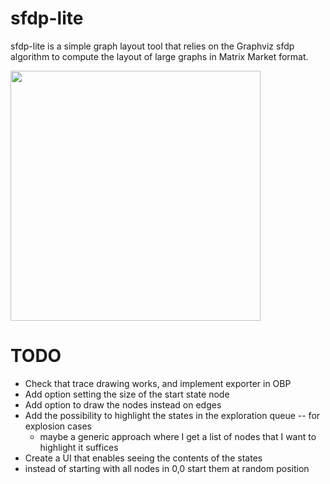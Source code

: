 sfdp-lite
=========

sfdp-lite is a simple graph layout tool that relies on the Graphviz sfdp algorithm to compute the layout of large graphs in Matrix Market format.

<img src="http://farm8.staticflickr.com/7311/12060748443_6b1736a453_b.jpg" width="400">


TODO
======
- Check that trace drawing works, and implement exporter in OBP
- Add option setting the size of the start state node
- Add option to draw the nodes instead on edges
- Add the possibility to highlight the states in the exploration queue -- for explosion cases
	- maybe a generic approach where I get a list of nodes that I want to highlight it suffices
- Create a UI that enables seeing the contents of the states
- instead of starting with all nodes in 0,0 start them at random position 

